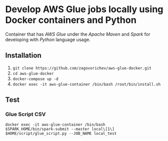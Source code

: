 # Develop AWS Glue jobs locally using Docker containers and Python

Container that has _AWS Glue_ under the _Apache Maven_ and _Spark_ for developing with *Python* language usage.

## Installation

1. `git clone https://github.com/zagovorichev/aws-glue-docker.git`
2. `cd aws-glue-docker`
3. `docker-compose up -d`
4. `docker exec -it aws-glue-container /bin/bash /root/bin/install.sh`

## Test

### Glue Script CSV

```shell script
docker exec -it aws-glue-container /bin/bash
$SPARK_HOME/bin/spark-submit --master local\[1\] $HOME/script/glue_script.py --JOB_NAME local_test
```